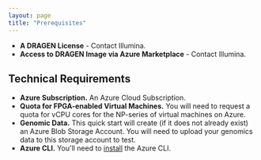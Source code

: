 ```yaml
---
layout: page
title: "Prerequisites"
---
```


* **A DRAGEN License** - Contact Illumina.
* **Access to DRAGEN Image via Azure Marketplace** - Contact Illumina.

## Technical Requirements

* **Azure Subscription.** An Azure Cloud Subscription.
* **Quota for FPGA-enabled Virtual Machines.** You will need to request a quota
  for vCPU cores for the NP-series of virtual machines on Azure.
* **Genomic Data.** This quick start will create (if it does not already exist) an
  Azure Blob Storage Account. You will need to upload your genomics data to this
  storage account to test.
* **Azure CLI.** You'll need to [install](https://docs.microsoft.com/en-us/cli/azure/install-azure-cli) the Azure CLI.
